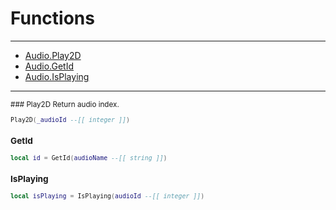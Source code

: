 # Functions

---

- [Audio.Play2D](#play2D)
- [Audio.GetId](#getId)
- [Audio.IsPlaying](#isPlaying)

---

<sub>
  ### Play2D
  Return audio index.

  ```lua
  Play2D(_audioId --[[ integer ]])
  ```

  ### GetId

  ```lua
  local id = GetId(audioName --[[ string ]])
  ```

  ### IsPlaying

  ```lua
  local isPlaying = IsPlaying(audioId --[[ integer ]])
  ```
</sub>
